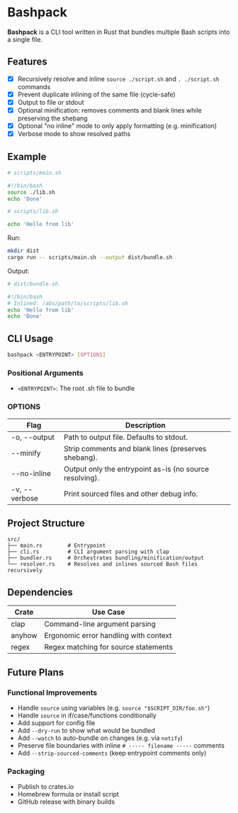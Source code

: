 # Bashpack

**Bashpack** is a CLI tool written in Rust that bundles multiple Bash scripts into a single file.

## Features

- [x] Recursively resolve and inline `source ./script.sh` and `. ./script.sh` commands
- [x] Prevent duplicate inlining of the same file (cycle-safe)
- [x] Output to file or stdout
- [x] Optional minification: removes comments and blank lines while preserving the shebang
- [x] Optional "no inline" mode to only apply formatting (e.g. minification)
- [x] Verbose mode to show resolved paths

## Example

```bash
# scripts/main.sh

#!/bin/bash
source ./lib.sh
echo 'Done'
```

```bash
# scripts/lib.sh

echo 'Hello from lib'
```

Run:

```bash
mkdir dist
cargo run -- scripts/main.sh --output dist/bundle.sh
```

Output:

```bash
# dist/bundle.sh

#!/bin/bash
# Inlined: /abs/path/to/scripts/lib.sh
echo 'Hello from lib'
echo 'Done'
```

## CLI Usage

```bash
bashpack <ENTRYPOINT> [OPTIONS]
```

### Positional Arguments

- `<ENTRYPOINT>`: The root .sh file to bundle

### OPTIONS

| Flag          | Description                                             |
| ------------- | ------------------------------------------------------- |
| -o, --output  | Path to output file. Defaults to stdout.                |
| --minify      | Strip comments and blank lines (preserves shebang).     |
| --no-inline   | Output only the entrypoint as-is (no source resolving). |
| -v, --verbose | Print sourced files and other debug info.               |

## Project Structure

```text
src/
├── main.rs        # Entrypoint
├── cli.rs         # CLI argument parsing with clap
├── bundler.rs     # Orchestrates bundling/minification/output
└── resolver.rs    # Resolves and inlines sourced Bash files recursively
```

## Dependencies

| Crate  | Use Case                              |
| ------ | ------------------------------------- |
| clap   | Command-line argument parsing         |
| anyhow | Ergonomic error handling with context |
| regex  | Regex matching for source statements  |

## Future Plans

### Functional Improvements

- Handle `source` using variables (e.g. `source "$SCRIPT_DIR/foo.sh"`)
- Handle `source` in if/case/functions conditionally
- Add support for config file
- Add `--dry-run` to show what would be bundled
- Add `--watch` to auto-bundle on changes (e.g. via `notify`)
- Preserve file boundaries with inline `# ----- filename -----` comments
- Add `--strip-sourced-comments` (keep entrypoint comments only)

### Packaging

- Publish to crates.io
- Homebrew formula or install script
- GitHub release with binary builds
